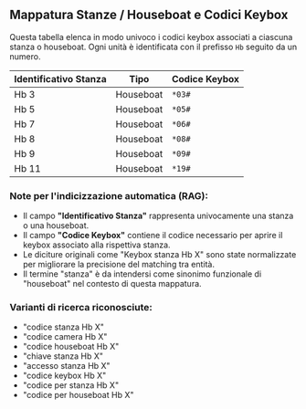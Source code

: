 ## Mappatura Stanze / Houseboat e Codici Keybox

Questa tabella elenca in modo univoco i codici keybox associati a ciascuna stanza o houseboat. Ogni unità è identificata con il prefisso `Hb` seguito da un numero.

| Identificativo Stanza | Tipo       | Codice Keybox |
|------------------------|------------|----------------|
| Hb 3                   | Houseboat  | `*03#`         |
| Hb 5                   | Houseboat  | `*05#`         |
| Hb 7                   | Houseboat  | `*06#`         |
| Hb 8                   | Houseboat  | `*08#`         |
| Hb 9                   | Houseboat  | `*09#`         |
| Hb 11                  | Houseboat  | `*19#`         |

### Note per l'indicizzazione automatica (RAG):

- Il campo **"Identificativo Stanza"** rappresenta univocamente una stanza o una houseboat.
- Il campo **"Codice Keybox"** contiene il codice necessario per aprire il keybox associato alla rispettiva stanza.
- Le diciture originali come "Keybox stanza Hb X" sono state normalizzate per migliorare la precisione del matching tra entità.
- Il termine "stanza" è da intendersi come sinonimo funzionale di "houseboat" nel contesto di questa mappatura.

### Varianti di ricerca riconosciute:
- "codice stanza Hb X"
- "codice camera Hb X" 
- "codice houseboat Hb X"
- "chiave stanza Hb X"
- "accesso stanza Hb X"
- "codice keybox Hb X"
- "codice per stanza Hb X"
- "codice per houseboat Hb X"